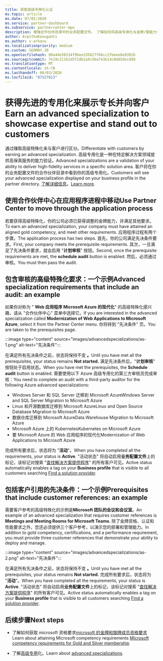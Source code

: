 ```yaml
---
title: 获取高级专用化认证
ms.topic: article
ms.date: 07/02/2020
ms.service: partner-dashboard
ms.subservice: partnercenter-mpn
description: 增强合作伙伴目录中的业务配置文件。 了解如何将高级专用化与金牌/银能力一起获得。
author: ArpithaKanuganti
ms.author: v-arkanu
ms.localizationpriority: medium
ms.custom: SEOMAY.20
ms.openlocfilehash: 80a44e50134f9bee335627f66cc27beee8a93926
ms.sourcegitcommit: 7e19c211b1d5f2db2a4c56a743b14c8485decd99
ms.translationtype: MT
ms.contentlocale: zh-CN
ms.lasthandoff: 08/03/2020
ms.locfileid: "87527013"
---
```

# <a name="earn-an-advanced-specialization-to-showcase-expertise-and-stand-out-to-customers"></a><span data-ttu-id="e2ad2-104">获得先进的专用化来展示专长并向客户</span><span class="sxs-lookup"><span data-stu-id="e2ad2-104">Earn an advanced specialization to showcase expertise and stand out to customers</span></span> 

<span data-ttu-id="e2ad2-105">通过赚取高级特殊化来与客户进行区分。</span><span class="sxs-lookup"><span data-stu-id="e2ad2-105">Differentiate with customers by earning an advanced specialization.</span></span> <span data-ttu-id="e2ad2-106">高级专用化是一种在特定解决方案领域提供高保真服务的能力验证。</span><span class="sxs-lookup"><span data-stu-id="e2ad2-106">Advanced specializations are a validation of your ability to deliver high-fidelity services in a specific solution area.</span></span> <span data-ttu-id="e2ad2-107">客户将在你的业务配置文件的合作伙伴目录中看到你的高级专用化。</span><span class="sxs-lookup"><span data-stu-id="e2ad2-107">Customers will see your advanced specialization displayed on your business profile in the partner directory.</span></span> <span data-ttu-id="e2ad2-108">[了解详细信息](https://partner.microsoft.com/membership/advanced-specialization)。</span><span class="sxs-lookup"><span data-stu-id="e2ad2-108">[Learn more](https://partner.microsoft.com/membership/advanced-specialization).</span></span>

## <a name="use-partner-center-to-move-through-the-application-process"></a><span data-ttu-id="e2ad2-109">使用合作伙伴中心在应用程序进程中移动</span><span class="sxs-lookup"><span data-stu-id="e2ad2-109">Use Partner Center to move through the application process</span></span>

<span data-ttu-id="e2ad2-110">若要获得高级特殊化，你的公司必须已获得调整的金牌能力，并满足其他要求。</span><span class="sxs-lookup"><span data-stu-id="e2ad2-110">To earn an advanced specialization, your company must have attained an aligned gold competency, and meet other requirements.</span></span> <span data-ttu-id="e2ad2-111">应用程序过程有两个步骤。</span><span class="sxs-lookup"><span data-stu-id="e2ad2-111">The application process has two steps.</span></span> <span data-ttu-id="e2ad2-112">首先，你的公司满足先决条件要求。</span><span class="sxs-lookup"><span data-stu-id="e2ad2-112">First, your company meets the prerequisite requirements.</span></span> <span data-ttu-id="e2ad2-113">其次，一旦满足了先决条件要求，就会启用 "**计划审核**" 按钮。</span><span class="sxs-lookup"><span data-stu-id="e2ad2-113">Second, once the prerequisite requirements are met, the **schedule audit** button is enabled.</span></span> <span data-ttu-id="e2ad2-114">然后，必须通过审核。</span><span class="sxs-lookup"><span data-stu-id="e2ad2-114">You must then pass the audit.</span></span> 

## <a name="advanced-specialization-requirements-that-include-an-audit-an-example"></a><span data-ttu-id="e2ad2-115">包含审核的高级特殊化要求：一个示例</span><span class="sxs-lookup"><span data-stu-id="e2ad2-115">Advanced specialization requirements that include an audit: an example</span></span>

<span data-ttu-id="e2ad2-116">如果你对称为 " **Web 应用程序 Microsoft Azure 的现代化**" 的高级特殊化感兴趣，请从 "合作伙伴中心" 菜单中选择它。</span><span class="sxs-lookup"><span data-stu-id="e2ad2-116">If you are interested in the advanced specialization called **Modernization of Web Applications to Microsoft Azure**, select it from the Partner Center menu.</span></span> <span data-ttu-id="e2ad2-117">你将转到 "先决条件" 页。</span><span class="sxs-lookup"><span data-stu-id="e2ad2-117">You are taken to the prerequisites page.</span></span>

:::image type="content" source="images/advancedspecializations/as-1.png" alt-text="先决条件":::


<span data-ttu-id="e2ad2-119">在满足所有先决条件之前，状态将保持不变 **。**</span><span class="sxs-lookup"><span data-stu-id="e2ad2-119">Until you have met all the prerequisites, your status remains **Not started.**</span></span> <span data-ttu-id="e2ad2-120">满足先决条件后，"**计划审核**" 按钮处于启用状态。</span><span class="sxs-lookup"><span data-stu-id="e2ad2-120">When you have met the prerequisites, the **Schedule audit** button is enabled.</span></span> <span data-ttu-id="e2ad2-121">需要使用以下 Azure 高级专用化的第三方审核员完成审核：</span><span class="sxs-lookup"><span data-stu-id="e2ad2-121">You need to complete an audit with a third-party auditor for the following Azure advanced specializations:</span></span>
 
- <span data-ttu-id="e2ad2-122">Windows Server 和 SQL Server 迁移到 Microsoft Azure</span><span class="sxs-lookup"><span data-stu-id="e2ad2-122">Windows Server and SQL Server Migration to Microsoft Azure</span></span>
- <span data-ttu-id="e2ad2-123">Linux 和开源数据库迁移到 Microsoft Azure</span><span class="sxs-lookup"><span data-stu-id="e2ad2-123">Linux and Open Source Database Migration to Microsoft Azure</span></span>
- <span data-ttu-id="e2ad2-124">数据仓库迁移到 Microsoft Azure</span><span class="sxs-lookup"><span data-stu-id="e2ad2-124">Data Warehouse Migration to Microsoft Azure</span></span>
- <span data-ttu-id="e2ad2-125">Microsoft Azure 上的 Kubernetes</span><span class="sxs-lookup"><span data-stu-id="e2ad2-125">Kubernetes on Microsoft Azure</span></span>
- <span data-ttu-id="e2ad2-126">要 Microsoft Azure 的 Web 应用程序的现代化</span><span class="sxs-lookup"><span data-stu-id="e2ad2-126">Modernization of Web Applications to Microsoft Azure</span></span>


<span data-ttu-id="e2ad2-127">完成所有要求后，状态将为 "**活动**"。</span><span class="sxs-lookup"><span data-stu-id="e2ad2-127">When you have completed all the requirements, your status is **Active**.</span></span> <span data-ttu-id="e2ad2-128">"活动状态" 将自动启用**业务配置文件**上的标记，该标记对搜索 "[查找解决方案提供程序](https://www.microsoft.com/solution-providers/home)" 的所有客户可见。</span><span class="sxs-lookup"><span data-stu-id="e2ad2-128">Active status automatically enables a tag on your **Business profile** that is visible to all customers searching [Find a solution provider](https://www.microsoft.com/solution-providers/home).</span></span>

## <a name="prerequisites-that-include-customer-references-an-example"></a><span data-ttu-id="e2ad2-129">包括客户引用的先决条件：一个示例</span><span class="sxs-lookup"><span data-stu-id="e2ad2-129">Prerequisites that include customer references: an example</span></span>

<span data-ttu-id="e2ad2-130">需要客户参考的高级特殊化的示例是**Microsoft 团队的会议和会议室**。</span><span class="sxs-lookup"><span data-stu-id="e2ad2-130">An example of an advanced specialization that requires customer references is **Meetings and Meeting Rooms for Microsoft Teams**.</span></span> <span data-ttu-id="e2ad2-131">除了金牌资格、认证和性能要求之外，您还必须提供三个客户参考，以演示您的部署和管理能力。</span><span class="sxs-lookup"><span data-stu-id="e2ad2-131">In addition to gold competency, certifications, and a performance requirement, you must provide three customer references that demonstrate your ability to deploy and manage.</span></span>

:::image type="content" source="images/advancedspecializations/as-2.png" alt-text="先决条件":::

<span data-ttu-id="e2ad2-133">在满足所有先决条件之前，状态将保持不变 **。**</span><span class="sxs-lookup"><span data-stu-id="e2ad2-133">Until you have met all the prerequisites, your status remains **Not started.**</span></span> <span data-ttu-id="e2ad2-134">完成所有要求后，状态将为 "**活动**"。</span><span class="sxs-lookup"><span data-stu-id="e2ad2-134">When you have completed all the requirements, your status is **Active**.</span></span> <span data-ttu-id="e2ad2-135">"活动状态" 将自动启用**业务配置文件**上的标记，该标记对搜索 "[查找解决方案提供程序](https://www.microsoft.com/solution-providers/home)" 的所有客户可见。</span><span class="sxs-lookup"><span data-stu-id="e2ad2-135">Active status automatically enables a tag on your **Business profile** that is visible to all customers searching [Find a solution provider](https://www.microsoft.com/solution-providers/home).</span></span>

## <a name="next-steps"></a><span data-ttu-id="e2ad2-136">后续步骤</span><span class="sxs-lookup"><span data-stu-id="e2ad2-136">Next steps</span></span>

- <span data-ttu-id="e2ad2-137">了解如何获取 microsoft 资格要求[microsoft 的金牌和银牌成员资格要求](learn-about-competencies.md)</span><span class="sxs-lookup"><span data-stu-id="e2ad2-137">Learn about attaining Microsoft competency requirements [Microsoft competency requirements for Gold and Silver membership](learn-about-competencies.md)</span></span>

- <span data-ttu-id="e2ad2-138">了解[高级专用](https://partner.microsoft.com/membership/advanced-specialization)化。</span><span class="sxs-lookup"><span data-stu-id="e2ad2-138">Learn about [advanced specializations](https://partner.microsoft.com/membership/advanced-specialization).</span></span>
